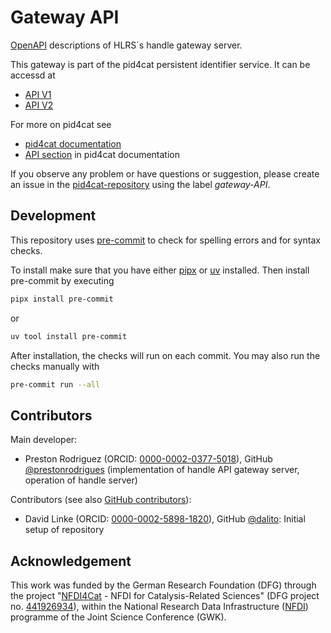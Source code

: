 # Gateway API

[OpenAPI](https://swagger.io/specification/) descriptions of HLRS´s handle gateway server.

This gateway is part of the pid4cat persistent identifier service. It can be accessd at

- [API V1](https://api.nfdi4cat.org/testpid/v1/index.html)
- [API V2](https://api.nfdi4cat.org/testpid/v2/index.html)

For more on pid4cat see

- [pid4cat documentation](https://nfdi4cat.github.io/pid4cat-model/)
- [API section](https://nfdi4cat.github.io/pid4cat-model/latest/apis/) in pid4cat documentation

If you observe any problem or have questions or suggestion, please create an issue in the [pid4cat-repository](https://github.com/nfdi4cat/pid4cat-model/issues/new?labels=gateway-API) using the label *gateway-API*.

## Development

This repository uses [pre-commit](https://pre-commit.com/) to check for spelling errors and for syntax checks.

To install make sure that you have either [pipx](https://pipx.pypa.io/stable/) or [uv](https://docs.astral.sh/uv/getting-started/installation/) installed. Then install pre-commit by executing

```bash
pipx install pre-commit
```

or

```bash
uv tool install pre-commit
```

After installation, the checks will run on each commit.
You may also run the checks manually with

```bash
pre-commit run --all
```

## Contributors

Main developer:

- Preston Rodriguez (ORCID: [0000-0002-0377-5018](https://orcid.org/0000-0002-0377-5018)), GitHub [@prestonrodrigues](https://github.com/prestonrodrigues) (implementation of handle API gateway server, operation of handle server)

Contributors (see also [GitHub contributors](https://github.com/nfdi4cat/pid4cat-api/graphs/contributors)):

- David Linke (ORCID: [0000-0002-5898-1820](https://orcid.org/0000-0002-5898-1820)), GitHub [@dalito](https://github.com/dalito): Initial setup of repository

## Acknowledgement

This work was funded by the German Research Foundation (DFG) through the project "[NFDI4Cat](https://www.nfdi4cat.org) - NFDI for Catalysis-Related Sciences" (DFG project no. [441926934](https://gepris.dfg.de/gepris/projekt/441926934)), within the National Research Data Infrastructure ([NFDI](https://www.nfdi.de)) programme of the Joint Science Conference (GWK).

